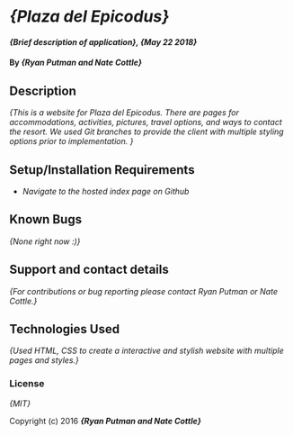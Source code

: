 # _{Plaza del Epicodus}_

#### _{Brief description of application}, {May 22 2018}_

#### By _**{Ryan Putman and Nate Cottle}**_

## Description

_{This is a website for Plaza del Epicodus. There are pages for accommodations, activities, pictures, travel options, and ways to contact the resort. We used Git branches to provide the client with multiple styling options prior to implementation. }_

## Setup/Installation Requirements

* _Navigate to the hosted index page on Github_


## Known Bugs

_{None right now :)}_

## Support and contact details

_{For contributions or bug reporting please contact Ryan Putman or Nate Cottle.}_

## Technologies Used

_{Used HTML, CSS to create a interactive and stylish website with multiple pages and styles.}_

### License

*{MIT}*

Copyright (c) 2016 **_{Ryan Putman and Nate Cottle}_**
